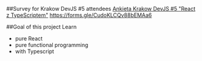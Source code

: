 ##Survey for Krakow DevJS \#5 attendees 
[Ankieta Krakow DevJS #5 "React z TypeScriptem"](https://docs.google.com/forms/d/e/1FAIpQLSdJjR1xgw7xH2aoIM3MyuHYLqBZWoOC74zIap3PrOZJUmdw9w/viewform?usp=sf_link)
https://forms.gle/CudoKLCQv88bEMAa6

##Goal of this project
Learn 
* pure React 
* pure functional programming 
* with Typescript
